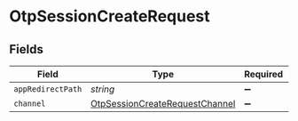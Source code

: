 # OtpSessionCreateRequest


## Fields

| Field                                                                                   | Type                                                                                    | Required                                                                                | Description                                                                             |
| --------------------------------------------------------------------------------------- | --------------------------------------------------------------------------------------- | --------------------------------------------------------------------------------------- | --------------------------------------------------------------------------------------- |
| `appRedirectPath`                                                                       | *string*                                                                                | :heavy_minus_sign:                                                                      | N/A                                                                                     |
| `channel`                                                                               | [OtpSessionCreateRequestChannel](../../models/shared/otpsessioncreaterequestchannel.md) | :heavy_minus_sign:                                                                      | N/A                                                                                     |